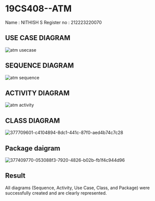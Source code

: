# 19CS408--ATM
Name : NITHISH S
Register no : 212223220070
## USE CASE DIAGRAM
![atm usecase](https://github.com/user-attachments/assets/b0513f55-9e79-449f-882a-5e2761ef9317)

## SEQUENCE DIAGRAM
![atm sequence](https://github.com/user-attachments/assets/86b07f0c-5b35-4b41-abd9-243c1516d6c0)

## ACTIVITY DIAGRAM

![atm activity](https://github.com/user-attachments/assets/cd9d62f6-cd88-4e2e-8d0f-240121302265)

## CLASS DIAGRAM

![377709601-c4104894-8dc1-441c-87f0-aed4b74c7c28](https://github.com/user-attachments/assets/0dbaeca0-1608-4814-9dd1-ce83f70bbc6a)

## Package daigram
![377409770-053088f3-7920-4826-b02b-fb1f4c944d96](https://github.com/user-attachments/assets/c56eae43-0b4b-4b19-8f18-eebf45dc2786)



## Result
All diagrams (Sequence, Activity, Use Case, Class, and Package) were successfully created and are clearly represented.

